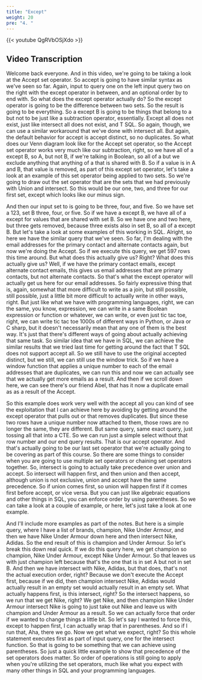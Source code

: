 ```yaml
---
title: "Except"
weight: 20
pre: "4. "
---
```


{{< youtube QgRVbOSjXdo >}}

## Video Transcription

Welcome back everyone. And in this video, we're going to be taking a look at the Accept set operator. So accept is going to have similar syntax as we've seen so far. Again, input to query one on the left input query two on the right with the except operator in between, and an optional order by to end with. So what does the except operator actually do? So the except operator is going to be the difference between two sets. So the result is going to be everything. So a except B is going to be things that belong to a but not to be just like a subtraction operator, essentially. Except all does not exist, just like intersect all does not exist, and T SQL. So again, though, we can use a similar workaround that we've done with intersect all. But again, the default behavior for accept is accept distinct, so no duplicates. So what does our Venn diagram look like for the Accept set operator, so the Accept set operator works very much like our subtraction, right, so we have all of a except B, so A, but not B, if we're talking in Boolean, so all of a but we exclude anything that anything of a that is shared with B. So if a value is in A and B, that value is removed, as part of this except set operator, let's take a look at an example of this set operator being applied to two sets. So we're going to draw out the set operator that are the sets that we had previously with Union and intersect. So this would be our one, two, and three for our first set, except which looks like our minus sign. 

And then our input set to is going to be three, four, and five. So we have set a 123, set B three, four, or five. So if we have a except B, we have all of a except for values that are shared with set B. So we have one and two here, but three gets removed, because three exists also in set B, so all of a except B. But let's take a look at some examples of this working in SQL. Alright, so here we have the similar query that we've seen. So far, I'm dealing with the email addresses for the primary contact and alternate contacts again, but now we're doing the Accept. So if we execute this query, we get 597 rows this time around. But what does this actually give us? Right? What does this actually give us? Well, if we have the primary contact emails, except alternate contact emails, this gives us email addresses that are primary contacts, but not alternate contacts. So that's what the except operator will actually get us here for our email addresses. So fairly expressive thing that is, again, somewhat that more difficult to write as a join, but still possible, still possible, just a little bit more difficult to actually write in other ways, right. But just like what we have with programming languages, right, we can the same, you know, expression, we can write in a same Boolean expression or function or whatever, we can write, or even just tic tac toe, right, we can write tic tac toe 1000s of different ways in Python, or Java or C sharp, but it doesn't necessarily mean that any one of them is the best way. It's just that there's different ways of going about actually achieving that same task. So similar idea that we have in SQL, we can achieve the similar results that we tried last time for getting around the fact that T SQL does not support accept all. So we still have to use the original accepted distinct, but we still, we can still use the window trick. So if we have a window function that applies a unique number to each of the email addresses that are duplicates, we can run this and now we can actually see that we actually get more emails as a result. And then if we scroll down here, we can see there's our friend Abel, that has it now a duplicate email as as a result of the Accept. 

So this example does work very well with the accept all you can kind of see the exploitation that I can achieve here by avoiding by getting around the except operator that pulls out or that removes duplicates. But since these two rows have a unique number now attached to them, those rows are no longer the same, they are different. But same query, same exact query, just tossing all that into a CTE. So we can run just a simple select without that row number and our end query results. That is our accept operator. And that's actually going to be our last set operator that we're actually going to be covering as part of this course. So there are some things to consider when you are going to use multiple set operators or chaining set operators together. So, intersect is going to actually take precedence over union and accept. So intersect will happen first, and then union and then accept, although union is not exclusive, union and accept have the same precedence. So if union comes first, so union will happen first if it comes first before accept, or vice versa. But you can just like algebraic equations and other things in SQL, you can enforce order by using parentheses. So we can take a look at a couple of example, or here, let's just take a look at one example. 

And I'll include more examples as part of the notes. But here is a simple query, where I have a list of brands, champion, Nike Under Armour, and then we have Nike Under Armour down here and then intersect Nike, Adidas. So the end result of this is champion and Under Armour. So let's break this down real quick. If we do this query here, we get champion so champion, Nike Under Armour, except Nike Under Armour. So that leaves us with just champion left because that's the one that is in set A but not in set B. And then we have intersect with Nike, Adidas, but that does, that's not the actual execution order, right? Because we don't execute the Accept first, because if we did, then champion intersect Nike, Adidas would actually result in an empty set would actually result in an empty set. What actually happens first, is this intersect, right? So the intersect happens, so we run that we get Nike, right? We get Nike, and then champion Nike Under Armour intersect Nike is going to just take out Nike and leave us with champion and Under Armour as a result. So we can actually force that order if we wanted to change things a little bit. So let's say I wanted to force this, except to happen first, I can actually wrap that in parentheses. And so if I run that, Aha, there we go. Now we get what we expect, right? So this whole statement executes first as part of input query, one for the intersect function. So that is going to be something that we can achieve using parentheses. So just a quick little example to show that precedence of the set operators does matter. So order of operations is still going to apply when you're utilizing the set operators, much like what you expect with many other things in SQL and your programming languages.